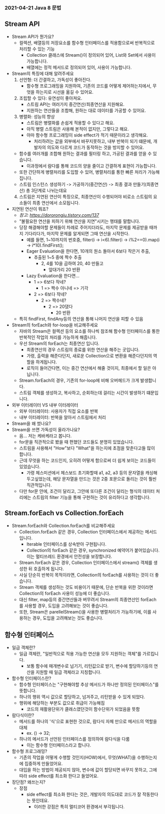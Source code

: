### 2021-04-21 Java 8 문법

## Stream API
- Stream API가 뭔가요?
    - 컬렉션, 배열등의 저장요소를 함수형 인터페이스를 적용함으로써 반복적으로 처리할 수 있는 기능
        - Collection 클래스에 Stream()이 정의되어 있어, List와 Set에서 사용이 가능합니다.
        - 배열에는 정적 메서드로 정의되어 있어, 사용이 가능합니다.
- Stream의 특징에 대해 알려주세요
    1. 선언형: 더 간결하고, 가독성이 좋아진다.
        - 함수형 프로그래밍을 지원하여, 기존의 코드를 어떻게 제어하는지에서, 무엇을 하는지로 시선을 옮길 수 있어요.
    2. 조립할 수 있다: 유연성이 좋아져요.
        - 스트림 API는 여러가지 중간연산/최종연산을 지원해요.
        - 지원하는 연산들을 조합해, 원하는 대로 데이터를 가공할 수 있어요.
    3. 병렬화: 성능의 향상
        - 스트림은 병렬화를 손쉽게 적용할 수 있다고 해요.
        - 아직 병렬 스트림은 사용해 본적이 없지만, 그렇다고 해요.
        - 아마 함수형 프로그래밍이 side effect가 적기 때문이라고 생각해요.
            - 처리하려는 값을 외부에서 바꾸지못하고, 내부 반복이 되기 떄문에, 개발자의 의도와 다르게 코드가 동작하는 것을 방지할 수 있어요.
    - 함수를 여러개를 조합해 원하는 결과를 필터링 하고, 가공된 결과를 얻을 수 있습니다.
        - 이과정에서 람다를 통해 코드의 양을 줄이고 간결하게 표현이 가능합니다.
    - 또한 간단하게 병렬처리를 도입할 수 있어, 병렬처리를 통한 빠른 처리가 가능해집니다.
    - 스트림 인스턴스 생성하기 -> 가공하기(중간연산) -> 최종 결과 만들기(최종연산) 총 3단계로 나뉘는데요
    4. 스트림은 지연된 연산이 특징으로, 최종연산이 수행되어야 비로소 스트림의 요소들이 최종 연산에서 소모됩니다.
- 지연된 연산이 뭐죠?
    - *참고: https://dororongju.tistory.com/137*
    - "불필요한 연산을 피하기 위해 연산을 지연"시키는 행태를 말합니다.
    - 당장 해결해야할 문제들이 차례로 주어지더라도, 마지막 문제를 제공받을 때까지 기다리다가, 마지막 문제를 알게되면 그때 연산을 시작한다.
        - 예를 들면, 1~10까지의 번호중, filter(i -> i<6).filter(i -> i%2==0).map(i -> i*10).findFirst();
        - Eager Evaluation을 한다면, 10개의 원소 돌아서 6보다 작은거 추출,
            - 추출된 1~5 중에 짝수 추출
                - 2, 4를 10을 곱하여 20, 40 만들고
                    - 앞대가리 20 반환
        - Lazy Evaluation을 한다면...
            - 1 => 6보다 작네?
                - 1 => 짝수 아니네 => 기각
            - 2 => 6보다 작네?
                - 2 => 짝수네?
                    - 2 => 20댔다
                        - 20 반환
    - 특히 findFirst, findAny등의 연산을 통해 나머지 연산을 피할 수 있음
- Stream의 forEach와 for-loop을 비교해주세요
    - 자바의 Stream은 컬렉션 등의 요소를 하나씩 참조해 함수형 인터페이스를 통한 반복적인 작업의 처리를 가능하게 해줍니다.
    - 우선 Stream의 forEach는 최종연산 입니다.
        - 최종연산의 경우 스트림의 종료를 위한 연산을 해주는 곳입니다.
        - 가령, 출력을 해준다던지, 새로운 Collection으로 변환을 해준다던지의 역할을 하게됩니다.
        - 로직이 들어간다면, 이는 중간 연산에서 해줄 것이지, 최종에서 할 일은 아닙니다.
    - Stream.forEach의 경우, 기존의 for-loop에 비해 오버헤드가 크게 발생합니다.
    - 스트림 객체를 생성하고, 복사하고, 순회하는데 걸리는 시간이 발생하기 떄문입니다.
- 외부 이터레이터 VS 내부 이터레이터
    - 외부 이터레이터: 사용자가 직접 요소를 반복
    - 내부 이터레이터: 반복을 알아서 스트림에서 처리
- Stream을 왜 썼나요?
- Stream을 쓰면 가독성이 올라가나요?
    - 음... 저는 케바케라고 봅니다.
    - for문을 직관적으로 봤을 때 편했던 코드들도 분명히 있었습니다.
    - 스트림을 사용해서 "How"보다 "What"을 하는지에 초점을 맞춘다고들 많이 합니다.
    - 근데 무엇을 하는 코드인지, 오히려 어떻게 함으로써 더 쉽게 보이는 코드들이 있었습니다.
        - 가령 체스미션에서 체스보드 초기화할때 a1, a2, a3 등의 문자열을 캐싱해두고싶었는데, 해당 문자열을 만드는 것은 2중 포문으로 돌리는 것이 훨씬 직관적입니다.
    - 다만 for문 안에, 조건이 달리고, 그안에 또다른 조건이 달리는 형식의 데이터 처리에는 스트림의 filter 기능을 통해 구현하는 것이 유리하다고 생각합니다.

## Stream.forEach vs Collection.forEach
- Stream.forEach와 Collection.forEach를 비교해주세요
    - Collection.forEach 같은 경우, Collection 인터페이스에서 제공하는 메서드입니다.
        - Iterable 인터페이스를 상속받아 구현됩니다.
        - Collection의 forEach 같은 경우, synchronized 예약어가 붙어있습니다. 이는 멀티쓰레드 환경에서 안전성을 보장합니다.
    - Stream.forEach 같은 경우, Collection 인터페이스에서 stream() 객체를 생성한 뒤 호출하게 됩니다.
    - 사실 단순히 반복이 목적이라면, Collection의 forEach를 사용하는 것이 더 좋습니다.
    - Stream 객체를 생성하는 것도 비용이기 때문에, 단순 반복을 위한 것이라면 Collection의 forEach 사용이 성능에 더 좋습니다.
    - 대신 filter, map등의 중간연산들과 버무려서 Stream의 최종연산인 forEach를 사용할 경우, 도입을 고려해보는 것이 좋습니다.
    - 또한, Stream은 parellelStream()을 사용한 병렬처리가 가능하기에, 이를 사용하는 경우, 도입을 고려해보는 것도 좋습니다.

## 함수형 인터페이스
- 일급 객체란?
    - 일급 객체란, "일반적으로 적용 가능한 연산을 모두 지원하는 객체"를 가르킵니다.
        - 보통 함수에 매개변수로 넘기기, 리턴값으로 받기, 변수에 할당하기등의 연산을 지원할 때 일급 객체라고 지칭합니다.
- 함수형 인터페이스란?
    - 함수형 인터페이스는 "구현해야할 추상 메서드가 하나만 정의된 인터페이스"를 뜻합니다.
    - 하나의 행위 역시 값으로 할당하고, 넘겨주고, 리턴받을 수 있게 되었다.
    - 행위에 해당하는 부분도 값으로 취급이 가능해짐
        - 코드의 재활용단위가 클래스였던것이 함수단위가 되었음을 뜻함
- 람다식이란?
    - 메서드를 하나의 '식'으로 표현한 것으로, 람다식 자체 만으로 메서드의 역할을 대체
        - ex. () -> 32;
    - 하나의 메서드가 선언된 인터페이스를 정의하여 람다식을 다룸
        - 이는 함수형 인터페이스라고 합니다.
- 함수형 프로그래밍?
    - 기존의 작업을 어떻게 수행할 것인지(HOW)에서, 무엇(WHAT)을 수행하는지에 집중하게 만들었어요.
    - 대입을 하는 방법이 제공되지 않아, 변수에 값이 할당되면 바꾸지 못하고, 그에따라 side effect를 최소화 한다고 들었어요.
- 장단점? 왜쓰는지?
    - 장점
        - side effect를 최소화 한다는 것은, 개발자의 의도대로 코드가 잘 작동한다는 뜻인데요.
            - 이러한 강점은 특히 멀티코어 환경에서 부각됩니다.
